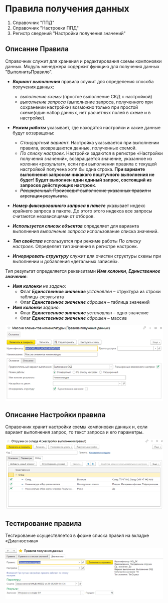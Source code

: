# Правила получения данных

1. Справочник "ППД"
2. Справочник "Настроеки ППД"
3. Регистр сведений "Настройки получения значений"

## Описание Правила

Справочник служит для хранения и редактирования схемы компоновки данных. Модуль менеджера содержит функцию для получения данных "ВыполнитьПравило".
- __*Вариант выполнения*__  правила служит для определения способа получения данных: 
	+ *выполнение схемы* (простое выполнение СКД с настройкой)
	+ *выполнение запроса* (выполнение запроса, полученного при сохранении настройки) возможно только при простой схеме(один набор данных, нет расчетных полей в схеме и в настройке). 

- __*Режим работы*__ указывает, где находятся настройки и какие данные будут возвращены:
	+ *Стандартный вариант*. Настройка указывается при выполнении правила, возвращаются данные, полученные схемой.
	+ *По списку настроек*. Настройки задаются в регистре «Настройки получения значений», возвращается значение, указанное из колонки «результат», если при выполнении правила с 		текущей настройкой получена хотя бы одна строка. **При варианте выполнения запросом никакого поштучного выполнения не будет! Будет выполнен один единый запрос, состоящий из 		запросов действующих настроек**.
	- ~~*Расширенный*. Происходит выполнение указанных правил и агрегация результата.~~

- __*Номер фиксированного запроса в пакете*__ указывает индекс крайнего запроса в пакете. До этого этого индекса все запросы считаются независящями от отборов.
- __*Используется список объектов*__ определяет для варианта выполнения *выполнение запроса* использование списка значений.
- __*Тип свойства*__ используется при режиме работы *По списку настроек*. Определяет тип значения в регистре настроек.
- __*Игнорировать структуру*__ служит для очистки структуры схемы при выполнении и добавления «детальных записей». 

Тип результат определяется реквизитами __*Имя колонки*__, __*Единственное значение*__: 

+ __*Имя колонки*__ *не задано*:
	- Флаг __*Единственное значение*__ *установлен* – структура из строки таблицы-результата
	- Флаг __*Единственное значение*__ *сброшен* – таблица значений
+ __*Имя колонки*__ *задано*:
	- Флаг __*Единственное значение*__ *установлен* – одно значение
	- Флаг __*Единственное значение*__ *сброшен* – массив 
  
![ППД](images/ППД.png)
  
## Описание Настройки правила

Справочник хранит настройки схемы компоновки данных и, если вариант выполнения запрос, то текст запроса и его параметры.

 ![Настройка ППД](images/НастройкаППД.png)

## Тестирование правила

Тестирование осуществляется в форме списка правил на вкладке «Диагностика»

![Диагоностика ППД](images/ДиагностикаППД.png)
 
